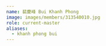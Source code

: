 ```yaml
---
name: 裴慶峰 Bui Khanh Phong 
image: images/members/313540010.jpg 
role: current-master
aliases:
  - khanh phong bui
---
```

